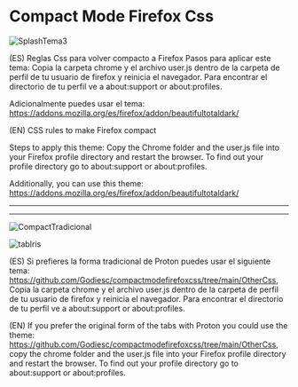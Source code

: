 # Compact Mode Firefox Css

![SplashTema3](https://user-images.githubusercontent.com/22057609/116309650-a3b94000-a76e-11eb-9776-bdd61cd5b8dd.png)

(ES) Reglas Css para volver compacto a Firefox
Pasos para aplicar este tema:
Copia la carpeta chrome y el archivo user.js dentro de la carpeta de perfil de tu usuario de firefox y reinicia el navegador. Para encontrar el directorio de tu perfil ve a about:support or about:profiles.

Adicionalmente puedes usar el tema: https://addons.mozilla.org/es/firefox/addon/beautifultotaldark/

(EN) CSS rules to make Firefox compact

Steps to apply this theme: Copy the Chrome folder and the user.js file into your Firefox profile directory and restart the browser. To find out your profile directory go to about:support or about:profiles.

Additionally, you can use this theme: https://addons.mozilla.org/es/firefox/addon/beautifultotaldark/

<hr style="border:15px;border-color:aqua"><hr style="border:2px;">

![CompactTradicional](https://user-images.githubusercontent.com/22057609/116818683-4a685c80-ab32-11eb-964f-83da29f367af.png)

![tabIris](https://user-images.githubusercontent.com/22057609/116830247-8a4d3500-ab6e-11eb-8762-9607a882efc9.png)

(ES) Si prefieres la forma tradicional de Proton puedes usar el siguiente tema: https://github.com/Godiesc/compactmodefirefoxcss/tree/main/OtherCss, Copia la carpeta chrome y el archivo user.js dentro de la carpeta de perfil de tu usuario de firefox y reinicia el navegador. Para encontrar el directorio de tu perfil ve a about:support or about:profiles.

(EN) If you prefer the original form of the tabs with Proton you could use the theme: https://github.com/Godiesc/compactmodefirefoxcss/tree/main/OtherCss, copy the chrome folder and the user.js file into your Firefox profile directory and restart the browser. To find out your profile directory go to about:support or about:profiles.
